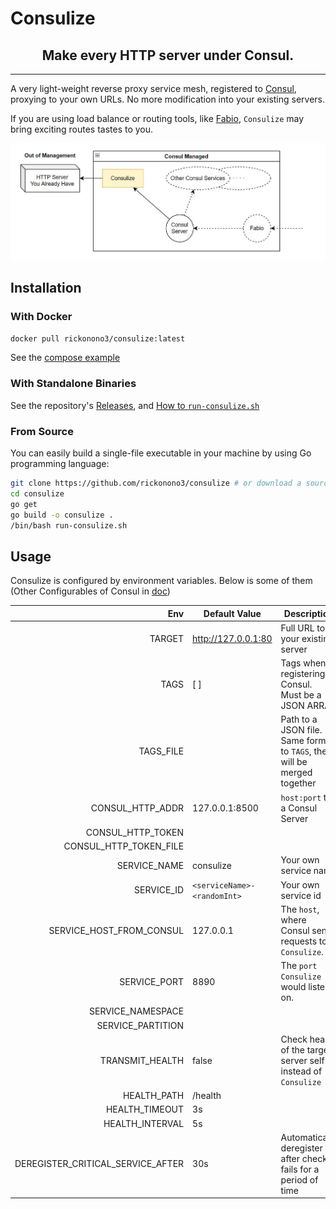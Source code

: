 # Consulize
<h2><center> Make every HTTP server under Consul. </center></h2>

<hr>

A very light-weight reverse proxy service mesh, registered to [Consul](https://github.com/hashicorp/consul), proxying to your own URLs. No more modification into your existing servers.

If you are using load balance or routing tools, like [Fabio](https://github.com/fabiolb/fabio), `Consulize` may bring exciting routes tastes to you.

![structure](structure.jpg)

## Installation
### With Docker
`docker pull rickonono3/consulize:latest`

See the [compose example](docker-compose.yml)

### With Standalone Binaries
See the repository's [Releases](), and [How to `run-consulize.sh`](run-consulize.sh)

### From Source
You can easily build a single-file executable in your machine by using Go programming language:
```bash
git clone https://github.com/rickonono3/consulize # or download a source archive
cd consulize
go get
go build -o consulize .
/bin/bash run-consulize.sh
```

## Usage
Consulize is configured by environment variables. Below is some of them (Other Configurables of Consul in [doc](https://pkg.go.dev/github.com/hashicorp/consul/api@v1.14.0#HTTPAddrEnvName))

|Env|Default Value|Description|
|---:|---------|-----------|
|TARGET|http://127.0.0.1:80|Full URL to your existing server|
|TAGS|[ ]|Tags when registering to Consul. <br>Must be a JSON ARRAY
|TAGS_FILE| |Path to a JSON file. Same format to `TAGS`, they will be merged together
|CONSUL_HTTP_ADDR|127.0.0.1:8500|`host:port` to a Consul Server|
|CONSUL_HTTP_TOKEN|
|CONSUL_HTTP_TOKEN_FILE|
|SERVICE_NAME|consulize|Your own service name|
|SERVICE_ID|`<serviceName>-<randomInt>`|Your own service id|
|SERVICE_HOST_FROM_CONSUL|127.0.0.1|The `host`, where Consul sends requests to `Consulize`.
|SERVICE_PORT|8890|The `port` `Consulize` would listen on.
|SERVICE_NAMESPACE|
|SERVICE_PARTITION|
|TRANSMIT_HEALTH|false|Check health of the target server self instead of `Consulize`|
|HEALTH_PATH|/health
|HEALTH_TIMEOUT|3s
|HEALTH_INTERVAL|5s
|DEREGISTER_CRITICAL_SERVICE_AFTER|30s|Automatically deregister after check fails for a period of time
